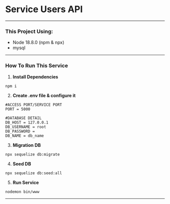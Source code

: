 # Service Users API
---
### This Project Using:
- Node 18.8.0 (npm & npx)
- mysql
---

### How To Run This Service
1. **Install Dependencies**
```
npm i
```
2. **Create .env file & configure it**
```
#ACCESS PORT/SERVICE PORT
PORT = 5000

#DATABASE DETAIL
DB_HOST = 127.0.0.1
DB_USERNAME = root
DB_PASSWORD = 
DB_NAME = db_name
```
3. **Migration DB**
```
npx sequelize db:migrate
```
4. **Seed DB**
```
npx sequelize db:seed:all
```
5. **Run Service**
```
nodemon bin/www
```
---